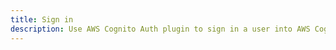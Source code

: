 ```yaml
---
title: Sign in
description: Use AWS Cognito Auth plugin to sign in a user into AWS Cognito User Pool
---
```


<inline-fragment platform="ios" src="~/lib/auth/fragments/native_common/authentication/signin/common.md"></inline-fragment>
<inline-fragment platform="android" src="~/lib/auth/fragments/native_common/authentication/signin/common.md"></inline-fragment>
